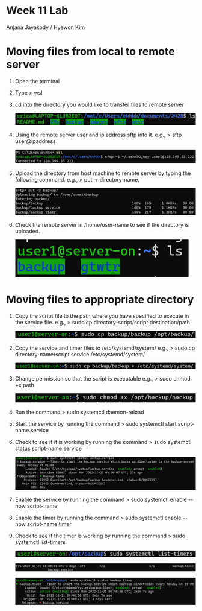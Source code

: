 # Week 11 Lab 
Anjana Jayakody / Hyewon Kim 

# Moving files from local to remote server

1. Open the terminal
2. Type > wsl
3. cd into the directory you would like to transfer files to remote server

   ![Directory!](./images/directory.JPG)

4. Using the remote server user and ip address sftp into it.
   e.g., > sftp user@ipaddress 

   ![sftp!](./images/sftp.JPG)

5. Upload the directory from host machine to remote server by typing the following command.
   e.g., > put -r directory-name.

   ![upload!](./images/upload.JPG)

6. Check the remote server in /home/user-name to see if the directory is uploaded.

   ![check!](./images/check.JPG)

#  Moving files to appropriate directory 

1. Copy the script file to the path where you have specified to execute in the service file. 
   e.g., > sudo cp directory-script/script destination/path 

   ![copy_script!](./images/copy_script.JPG)

2. Copy the service and timer files to /etc/systemd/system/
   e.g., > sudo cp directory-name/script.service /etc/systemd/system/ 

   ![copy!](./images/copy.JPG)

3. Change permission so that the script is executable 
   e.g., > sudo chmod +x path
   
   ![permission!](./images/permission.JPG)

4. Run the command > sudo systemctl daemon-reload
5. Start the service by running the command > sudo systemctl start script-name.service
6. Check to see if it is working by running the command > sudo systemctl status script-name.service

   ![working!](./images/working.JPG)

7. Enable the service by running the command > sudo systemctl enable --now script-name
8. Enable the timer by running the command > sudo systemctl enable --now script-name.timer 
9. Check to see if the timer is working by running the command > sudo systemctl list-timers  
   
   ![list_timer!](./images/list_timer.JPG)
   
   ![list_output!](./images/list_output.JPG)
   
   ![timer_working!](./images/timer_working.JPG)
